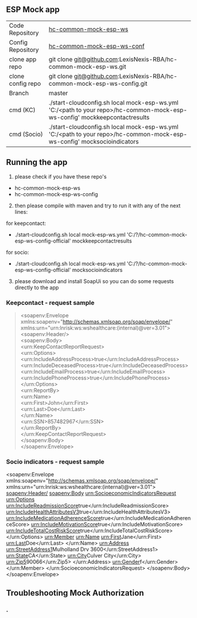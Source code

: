 ## ESP Mock app

|  |  |
--- | --- 
|Code Repository |[hc-common-mock-esp-ws]( https://github.com/LexisNexis-RBA/hc-common-mock-esp-ws) |
|Config Repository |[hc-common-mock-esp-ws-conf](https://github.com/LexisNexis-RBA/hc-common-mock-esp-ws-conf) |
|clone app repo | git clone git@github.com:LexisNexis-RBA/hc-common-mock-esp-ws.git||
|clone config repo | git clone git@github.com:LexisNexis-RBA/hc-common-mock-esp-ws-config.git||
|Branch| master ||
|cmd (KC)|./start-cloudconfig.sh local mock-esp-ws.yml 'C:/\<path to your repo\>/hc-common-mock-esp-ws-config' mockkeepcontactresults ||
|cmd (Socio)|./start-cloudconfig.sh local mock-esp-ws.yml 'C:/\<path to your repo\>/hc-common-mock-esp-ws-config' mocksocioindicators ||


## Running the app
1) please check if you have these repo's
- hc-common-mock-esp-ws
- hc-common-mock-esp-ws-config

2) then please compile with maven and try to run it with any of the next lines:

for keepcontact:
- ./start-cloudconfig.sh local mock-esp-ws.yml 'C:/?/hc-common-mock-esp-ws-config-official' mockkeepcontactresults

for socio:
- ./start-cloudconfig.sh local mock-esp-ws.yml 'C:/?/hc-common-mock-esp-ws-config-official' mocksocioindicators

3) please download and install SoapUi so you can do some requests directly to the app

### Keepcontact - request sample

> \<soapenv:Envelope xmlns:soapenv="http://schemas.xmlsoap.org/soap/envelope/" xmlns:urn="urn:lnrisk:ws:wshealthcare:(internal)@ver=3.01">  
    \<soapenv:Header/>  
    \<soapenv:Body>  
       \<urn:KeepContactReportRequest>  
       	\<urn:Options>  
            \<urn:IncludeAddressProcess>true</urn:IncludeAddressProcess>  
            \<urn:IncludeDeceasedProcess>true</urn:IncludeDeceasedProcess>  
            \<urn:IncludeEmailProcess>true</urn:IncludeEmailProcess>  
            \<urn:IncludePhoneProcess>true</urn:IncludePhoneProcess>  
         \</urn:Options>  
         \<urn:ReportBy>  
            \<urn:Name>  
               \<urn:First>John</urn:First>  
               \<urn:Last>Doe</urn:Last>  
            \</urn:Name>  
            \<urn:SSN>857482967</urn:SSN>  
         \</urn:ReportBy>  
      \</urn:KeepContactReportRequest>  
   \</soapenv:Body>  
\</soapenv:Envelope>  

### Socio indicators - request sample 
<soapenv:Envelope xmlns:soapenv="http://schemas.xmlsoap.org/soap/envelope/" xmlns:urn="urn:lnrisk:ws:wshealthcare:(internal)@ver=3.01">
   <soapenv:Header/>
   <soapenv:Body>
      <urn:SocioeconomicIndicatorsRequest>
         <urn:Options>
            <urn:IncludeReadmissionScore>true</urn:IncludeReadmissionScore>
            <urn:IncludeHealthAttributesV3>true</urn:IncludeHealthAttributesV3>
            <urn:IncludeMedicationAdherenceScore>true</urn:IncludeMedicationAdherenceScore>
            <urn:IncludeMotivationScore>true</urn:IncludeMotivationScore>
            <urn:IncludeTotalCostRiskScore>true</urn:IncludeTotalCostRiskScore>
         </urn:Options>
         <urn:Member>
            <urn:Name>
               <urn:First>Jane</urn:First>
               <urn:Last>Doe</urn:Last>
            </urn:Name>
            <urn:Address>
               <urn:StreetAddress1>Mulholland Drv 3600</urn:StreetAddress1>
               <urn:State>CA</urn:State>
               <urn:City>Culver City</urn:City>
               <urn:Zip5>90066</urn:Zip5>
            </urn:Address>
            <urn:Gender>f</urn:Gender>
         </urn:Member>
      </urn:SocioeconomicIndicatorsRequest>
   </soapenv:Body>
</soapenv:Envelope>

## Troubleshooting Mock Authorization
  ### .
 
